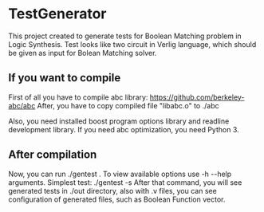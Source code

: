 # TestGenerator
This project created to generate tests for Boolean Matching problem in Logic Synthesis. Test looks like two circuit in Verlig language, which should be given as input for Bolean Matching solver.

## If you want to compile
First of all you have to compile abc library: https://github.com/berkeley-abc/abc
After, you have to copy compiled file "libabc.o" to ./abc

Also, you need installed boost program options library and readline development library.
If you need abc optimization, you need Python 3.


## After compilation
Now, you can run ./gentest . To view available options use -h --help arguments.
Simplest test:
./gentest -s 
After that command, you will see generated tests in ./out directory, also with .v files, you can see configuration of generated files, such as Boolean Function vector.
